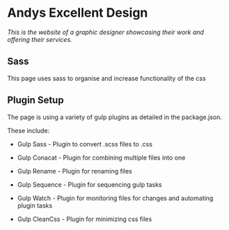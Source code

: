 # Andys Excellent Design

*This is the website of a graphic designer showcasing their work and offering their services.*

## Sass

This page uses sass to organise and increase functionality of the css


## Plugin Setup

The page is using a variety of gulp plugins as detailed in the package.json.

These include:

* Gulp Sass - Plugin to convert .scss files to .css

* Gulp Conacat - Plugin for combining multiple files into one

* Gulp Rename - Plugin for renaming files

* Gulp Sequence - Plugin for sequencing gulp tasks

* Gulp Watch - Plugin for monitoring files for changes and automating plugin tasks

* Gulp CleanCss - Plugin for minimizing css files